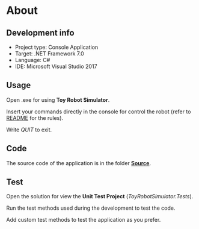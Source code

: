 About
===================

Development info
------------

- Project type: Console Application
- Target: .NET Framework 7.0
- Language: C#
- IDE: Microsoft Visual Studio 2017 

Usage
------------

Open .exe for using **Toy Robot Simulator**.

Insert your commands directly in the console for control the robot (refer to [README](README.md) for the rules).

Write *QUIT* to exit.

Code
------------

The source code of the application is in the folder **[Source](Source)**.

Test
------------

Open the solution for view the **Unit Test Project** (*ToyRobotSimulator.Tests*).

Run the test methods used during the development to test the code.

Add custom test methods to test the application as you prefer.

